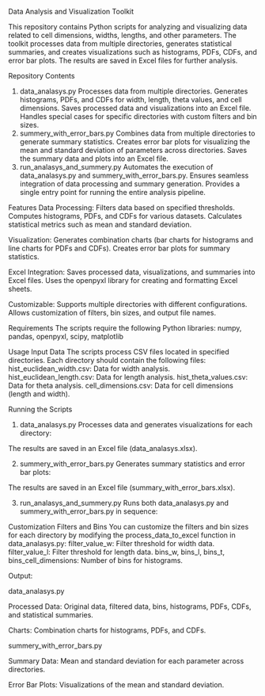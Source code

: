 Data Analysis and Visualization Toolkit

This repository contains Python scripts for analyzing and visualizing data related to cell dimensions, widths, lengths, and other parameters. The toolkit processes data from multiple directories, generates statistical summaries, and creates visualizations such as histograms, PDFs, CDFs, and error bar plots. The results are saved in Excel files for further analysis.

Repository Contents
1. data_analasys.py
Processes data from multiple directories.
Generates histograms, PDFs, and CDFs for width, length, theta values, and cell dimensions.
Saves processed data and visualizations into an Excel file.
Handles special cases for specific directories with custom filters and bin sizes.
2. summery_with_error_bars.py
Combines data from multiple directories to generate summary statistics.
Creates error bar plots for visualizing the mean and standard deviation of parameters across directories.
Saves the summary data and plots into an Excel file.
3. run_analasys_and_summery.py
Automates the execution of data_analasys.py and summery_with_error_bars.py.
Ensures seamless integration of data processing and summary generation.
Provides a single entry point for running the entire analysis pipeline.

Features
Data Processing:
Filters data based on specified thresholds.
Computes histograms, PDFs, and CDFs for various datasets.
Calculates statistical metrics such as mean and standard deviation.

Visualization:
Generates combination charts (bar charts for histograms and line charts for PDFs and CDFs).
Creates error bar plots for summary statistics.

Excel Integration:
Saves processed data, visualizations, and summaries into Excel files.
Uses the openpyxl library for creating and formatting Excel sheets.

Customizable:
Supports multiple directories with different configurations.
Allows customization of filters, bin sizes, and output file names.

Requirements
The scripts require the following Python libraries:
numpy, 
pandas, 
openpyxl, 
scipy, 
matplotlib

Usage
Input Data
The scripts process CSV files located in specified directories. Each directory should contain the following files:
hist_euclidean_width.csv: Data for width analysis.
hist_euclidean_length.csv: Data for length analysis.
hist_theta_values.csv: Data for theta analysis.
cell_dimensions.csv: Data for cell dimensions (length and width).

Running the Scripts
1. data_analasys.py
Processes data and generates visualizations for each directory:

The results are saved in an Excel file (data_analasys.xlsx).

2. summery_with_error_bars.py
Generates summary statistics and error bar plots:

The results are saved in an Excel file (summary_with_error_bars.xlsx).

3. run_analasys_and_summery.py
Runs both data_analasys.py and summery_with_error_bars.py in sequence:

Customization
Filters and Bins
You can customize the filters and bin sizes for each directory by modifying the process_data_to_excel function in data_analasys.py:
filter_value_w: Filter threshold for width data.
filter_value_l: Filter threshold for length data.
bins_w, bins_l, bins_t, bins_cell_dimensions: Number of bins for histograms.

Output:

data_analasys.py

Processed Data:
Original data, filtered data, bins, histograms, PDFs, CDFs, and statistical summaries.

Charts:
Combination charts for histograms, PDFs, and CDFs.

summery_with_error_bars.py

Summary Data:
Mean and standard deviation for each parameter across directories.

Error Bar Plots:
Visualizations of the mean and standard deviation.
